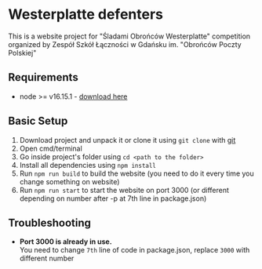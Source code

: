 # Westerplatte defenters
This is a website project for "Śladami Obrońców Westerplatte" competition organized by Zespół Szkół Łączności w Gdańsku im. "Obrońców Poczty Polskiej"

## Requirements
- node >= v16.15.1 - [download here](https://nodejs.org/en/)

## Basic Setup

1. Download project and unpack it or clone it using `git clone` with [git](https://git-scm.com/)
2. Open cmd/terminal
3. Go inside project's folder using `cd <path to the folder>`
4. Install all dependencies using `npm install`
5. Run `npm run build` to build the website (you need to do it every time you change something on website)
6. Run `npm run start` to start the website on port 3000 (or different depending on number after -p at 7th line in package.json)

## Troubleshooting

- <b>Port 3000 is already in use.</b> <br>
You need to change `7th` line of code in package.json, replace `3000` with different number